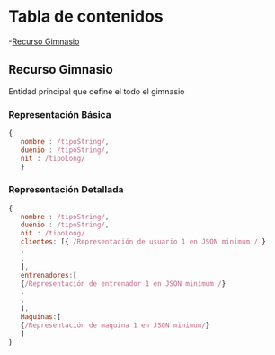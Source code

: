 
# Tabla de contenidos
   -[Recurso Gimnasio](#recurso-gimnasio)

## Recurso Gimnasio
Entidad principal que define el todo el gimnasio	

### Representación Básica
```javascript
{
   nombre : /tipoString/,
   duenio : /tipoString/,
   nit : /tipoLong/
   }
```
### Representación Detallada
```javascript
{
   nombre : /tipoString/,
   duenio : /tipoString/,
   nit : /tipoLong/
   clientes: [{ /Representación de usuario 1 en JSON minimum / }
   .
   .
   ],
   entrenadores:[
   {/Representación de entrenador 1 en JSON minimum /}
   .
   .
   ],
   Maquinas:[
   {/Representación de maquina 1 en JSON minimum/}
   ]
}
```
